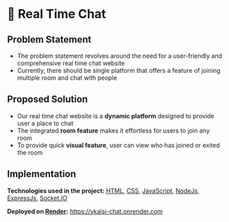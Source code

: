 # 🚀 Real Time Chat 

## Problem Statement

* The problem statement revolves around the need for a user-friendly and comprehensive real time chat website
* Currently, there should be single platform that offers a feature of joining multiple room and chat with people

## Proposed Solution

* Our real time chat website is a **dynamic platform** designed to provide user a place to chat
* The integrated **room feature** makes it effortless for users to join any room
* To provide quick **visual feature**, user can view who has joined or exited the room

## Implementation

**Technologies used in the project:** [HTML](https://developer.mozilla.org/en-US/docs/Web/HTML), [CSS](https://developer.mozilla.org/en-US/docs/Web/CSS), [JavaScript](https://developer.mozilla.org/en-US/docs/Web/JavaScript), [NodeJs](https://nodejs.org/docs/latest/api/), [ExpressJs](https://expressjs.com/), [Socket.IO](https://socket.io/)

**Deployed on [Render](https://render.com/):**
https://ykalsi-chat.onrender.com
